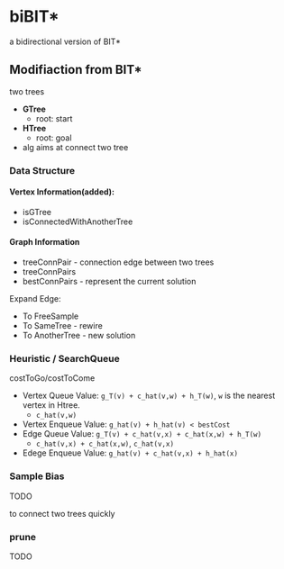 # biBIT\*
a bidirectional version of BIT\*

## Modifiaction from BIT\*

two trees
* **GTree** 
    * root: start
* **HTree**
    * root: goal
* alg aims at connect two tree

### Data Structure

#### Vertex Information(added):

* isGTree
* isConnectedWithAnotherTree

#### Graph Information

* treeConnPair - connection edge between two trees
* treeConnPairs
* bestConnPairs - represent the current solution

Expand Edge:
* To FreeSample
* To SameTree -  rewire
* To AnotherTree - new solution

### Heuristic / SearchQueue

costToGo/costToCome

* Vertex Queue Value: `g_T(v) + c_hat(v,w) + h_T(w)`, `w` is the nearest vertex in Htree.
    * `c_hat(v,w)`
* Vertex Enqueue Value: `g_hat(v) + h_hat(v) < bestCost`
* Edge Queue Value: `g_T(v) + c_hat(v,x) + c_hat(x,w) + h_T(w)`
    * `c_hat(v,x) + c_hat(x,w)`, `c_hat(v,x)`
* Edege Enqueue Value: `g_hat(v) + c_hat(v,x) + h_hat(x)`

### Sample Bias

TODO

to connect two trees quickly

### prune
TODO